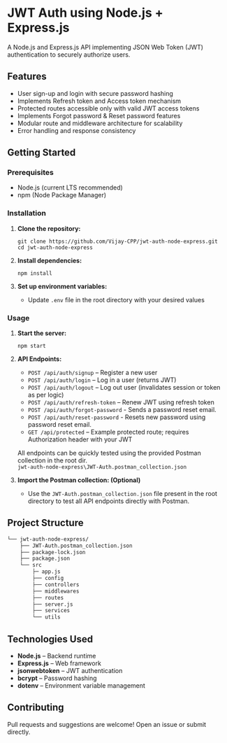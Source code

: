 # JWT Auth using Node.js + Express.js

A Node.js and Express.js API implementing JSON Web Token (JWT) authentication to securely authorize users.

## Features

- User sign-up and login with secure password hashing
- Implements Refresh token and Access token mechanism
- Protected routes accessible only with valid JWT access tokens
- Implements Forgot password & Reset password features
- Modular route and middleware architecture for scalability
- Error handling and response consistency

## Getting Started

### Prerequisites

- Node.js (current LTS recommended)
- npm (Node Package Manager)

### Installation

1. **Clone the repository:**
    ```
    git clone https://github.com/Vijay-CPP/jwt-auth-node-express.git
    cd jwt-auth-node-express
    ```

2. **Install dependencies:**
    ```
    npm install
    ```

3. **Set up environment variables:**
    - Update `.env` file in the root directory with your desired values

### Usage

1. **Start the server:**
    ```
    npm start
    ```

2. **API Endpoints:**
    - `POST /api/auth/signup` – Register a new user
    - `POST /api/auth/login` – Log in a user (returns JWT)
    - `POST /api/auth/logout` – Log out user (invalidates session or token as per logic)
    - `POST /api/auth/refresh-token` – Renew JWT using refresh token
	- `POST /api/auth/forgot-password` - Sends a password reset email.
	- `POST /api/auth/reset-password` - Resets new password using password reset email.
    - `GET /api/protected` – Example protected route; requires Authorization header with your JWT

    All endpoints can be quickly tested using the provided Postman collection in the root dir.    
   `jwt-auth-node-express\JWT-Auth.postman_collection.json`

3. **Import the Postman collection: (Optional)**
    - Use the `JWT-Auth.postman_collection.json` file present in the root directory to test all API endpoints directly with Postman.

## Project Structure
```sh
└── jwt-auth-node-express/
    ├── JWT-Auth.postman_collection.json
    ├── package-lock.json
    ├── package.json
    └── src
        ├─ app.js
        ├── config
        ├── controllers
        ├── middlewares
        ├── routes
        ├── server.js
        ├── services
        └── utils
```

## Technologies Used

- **Node.js** – Backend runtime
- **Express.js** – Web framework
- **jsonwebtoken** – JWT authentication
- **bcrypt** – Password hashing
- **dotenv** – Environment variable management

## Contributing

Pull requests and suggestions are welcome! Open an issue or submit directly.

